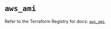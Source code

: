 # `aws_ami`

Refer to the Terraform Registry for docs: [`aws_ami`](https://registry.terraform.io/providers/hashicorp/aws/5.33.0/docs/resources/ami).

